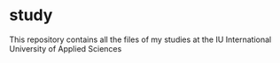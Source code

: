 # study

This repository contains all the files of my studies
at the IU International University of Applied Sciences
